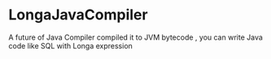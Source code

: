 # LongaJavaCompiler
A future of Java Compiler  compiled it to JVM bytecode ,   you can write Java code  like SQL with Longa expression
